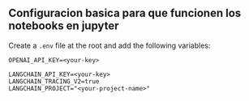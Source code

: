 ## Configuracion basica para que funcionen los notebooks en jupyter

Create a `.env` file at the root and add the following variables:

```
OPENAI_API_KEY=<your-key>

LANGCHAIN_API_KEY=<your-key>
LANGCHAIN_TRACING_V2=true
LANGCHAIN_PROJECT="<your-project-name>"
```